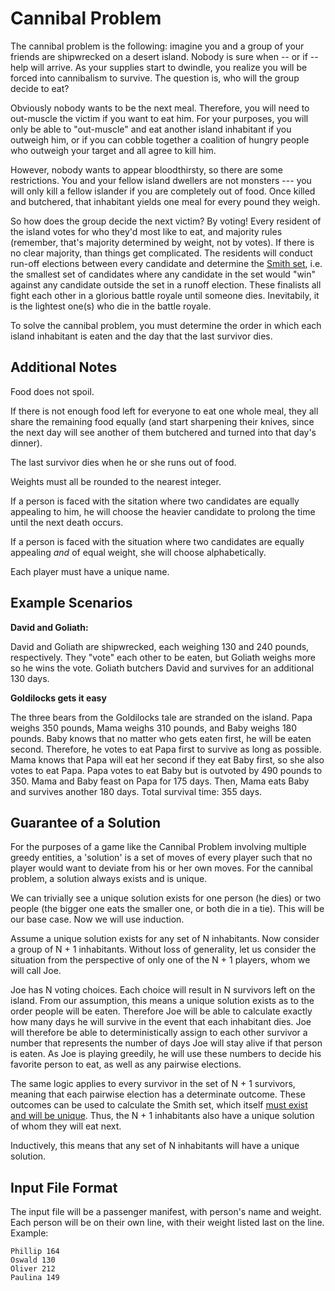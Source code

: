 Cannibal Problem
================

The cannibal problem is the following: imagine you and a group of your
friends are shipwrecked on a desert island.  Nobody is sure when -- or
if -- help will arrive.  As your supplies start to dwindle, you realize
you will be forced into cannibalism to survive. The question is, who
will the group decide to eat?

Obviously nobody wants to be the next meal. Therefore, you will need to
out-muscle the victim if you want to eat him. For your purposes, you will
only be able to "out-muscle" and eat another island inhabitant if you
outweigh him, or if you can cobble together a coalition of hungry people
who outweigh your target and all agree to kill him.

However, nobody wants to appear bloodthirsty, so there are some restrictions.
You and your fellow island dwellers are not monsters --- you will only
kill a fellow islander if you are completely out of food. Once killed
and butchered, that inhabitant yields one meal for every pound they weigh.

So how does the group decide the next victim? By voting! Every resident
of the island votes for who they'd most like to eat, and majority rules
(remember, that's majority determined by weight, not by votes). If there
is no clear majority, than things get complicated. The residents will
conduct run-off elections between every candidate and determine the
[Smith set](http://en.wikipedia.org/wiki/Smith_set), i.e. the smallest
set of candidates where any candidate in the set would "win" against
any candidate outside the set in a runoff election. These finalists
all fight each other in a glorious battle royale until someone dies.
Inevitabily, it is the lightest one(s) who die in the battle royale.

To solve the cannibal problem, you must determine the order in which
each island inhabitant is eaten and the day that the last survivor
dies.


Additional Notes
----------------

Food does not spoil.

If there is not enough food left for everyone to eat one whole meal,
they all share the remaining food equally (and start sharpening their
knives, since the next day will see another of them butchered and turned
into that day's dinner).

The last survivor dies when he or she runs out of food.

Weights must all be rounded to the nearest integer.

If a person is faced with the sitation where two candidates are equally
appealing to him, he will choose the heavier candidate to prolong the
time until the next death occurs.

If a person is faced with the situation where two candidates are equally
appealing *and* of equal weight, she will choose alphabetically.

Each player must have a unique name.

Example Scenarios
-----------------

**David and Goliath:**

David and Goliath are shipwrecked, each weighing 130 and 240 pounds,
respectively. They "vote" each other to be eaten, but Goliath weighs
more so he wins the vote. Goliath butchers David and survives for an
additional 130 days.


**Goldilocks gets it easy**

The three bears from the Goldilocks tale are stranded on the island.
Papa weighs 350 pounds, Mama weighs 310 pounds, and Baby weighs 180
pounds. Baby knows that no matter who gets eaten first, he will be
eaten second. Therefore, he votes to eat Papa first to survive as long
as possible. Mama knows that Papa will eat her second if they eat
Baby first, so she also votes to eat Papa. Papa votes to eat Baby
but is outvoted by 490 pounds to 350. Mama and Baby feast on Papa for
175 days. Then, Mama eats Baby and survives another 180 days. Total
survival time: 355 days.


Guarantee of a Solution
-----------------------

For the purposes of a game like the Cannibal Problem involving multiple
greedy entities, a 'solution' is a set of moves of every player such
that no player would want to deviate from his or her own moves. For the
cannibal problem, a solution always exists and is unique.

We can trivially see a unique solution exists for one person (he dies) or
two people (the bigger one eats the smaller one, or both die in a tie).
This will be our base case. Now we will use induction.

Assume a unique solution exists for any set of N inhabitants. Now consider
a group of N + 1 inhabitants. Without loss of generality, let us consider
the situation from the perspective of only one of the N + 1 players, whom
we will call Joe.

Joe has N voting choices. Each choice will result in N survivors left on
the island. From our assumption, this means a unique solution exists as to
the order people will be eaten. Therefore Joe will be able to calculate
exactly how many days he will survive in the event that each inhabitant dies.
Joe will therefore be able to deterministically assign to each other survivor
a number that represents the number of days Joe will stay alive if that
person is eaten. As Joe is playing greedily, he will use these numbers
to decide his favorite person to eat, as well as any pairwise elections.

The same logic applies to every survivor in the set of N + 1 survivors,
meaning that each pairwise election has a determinate outcome. These
outcomes can be used to calculate the Smith set, which itself [must exist
and will be unique][1]. Thus, the N + 1 inhabitants also have a unique
solution of whom they will eat next.

Inductively, this means that any set of N inhabitants will have a unique
solution.

[1]: http://en.wikipedia.org/wiki/Smith_set


Input File Format
-----------------

The input file will be a passenger manifest, with person's name and
weight. Each person will be on their own line, with their weight
listed last on the line. Example:

    Phillip 164
    Oswald 130
    Oliver 212
    Paulina 149


